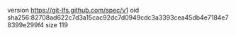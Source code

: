 version https://git-lfs.github.com/spec/v1
oid sha256:82708ad622c7d3a15cac92dc7d0949cdc3a3393cea45db4e7184e78399e299f4
size 119
